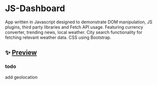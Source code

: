 # JS-Dashboard

App written in Javascript designed to demonstrate DOM manipulation, JS plugins, third party libraries and Fetch API usage. Featuring currency converter, trending news, local weather. City search functionality for fetching relevant weather data.
CSS using Bootstrap.

## ✨ [Preview](https://nataliakiselev.github.io/JS-Dashboard)

### todo

add geolocation
